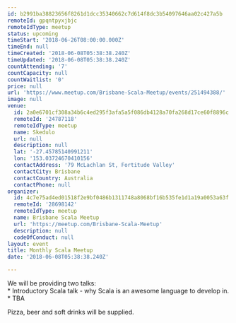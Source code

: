 ```yaml
---
id: b2991ba38823656f8261d1dcc35340662c7d614f8dc3b54097646aa02c427a5b
remoteId: gpqntpyxjbjc
remoteIdType: meetup
status: upcoming
timeStart: '2018-06-26T08:00:00.000Z'
timeEnd: null
timeCreated: '2018-06-08T05:38:38.240Z'
timeUpdated: '2018-06-08T05:38:38.240Z'
countAttending: '7'
countCapacity: null
countWaitlist: '0'
price: null
url: 'https://www.meetup.com/Brisbane-Scala-Meetup/events/251494388/'
image: null
venue:
  id: 2a0e6701cf308a34b6c4ed295f3afa5a5f086db4128a70fa268d17ce60f8896c
  remoteId: '24787118'
  remoteIdType: meetup
  name: Skedulo
  url: null
  description: null
  lat: '-27.45785140991211'
  lon: '153.03724670410156'
  contactAddress: '79 McLachlan St, Fortitude Valley'
  contactCity: Brisbane
  contactCountry: Australia
  contactPhone: null
organizer:
  id: 4c7e75ad4ed01518f2e9bf0486b1311748a8068bf16b535fe1d1a19a0053a63f
  remoteId: '28698142'
  remoteIdType: meetup
  name: Brisbane Scala Meetup
  url: 'https://meetup.com/Brisbane-Scala-Meetup'
  description: null
  codeOfConduct: null
layout: event
title: Monthly Scala Meetup
date: '2018-06-08T05:38:38.240Z'

---
```

<p>We will be providing two talks:<br/>* Introductory Scala talk - why Scala is an awesome language to develop in.<br/>* TBA</p> <p>Pizza, beer and soft drinks will be supplied.</p>
